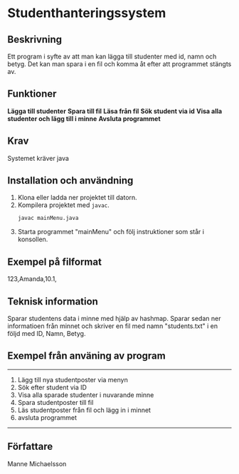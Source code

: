 # Studenthanteringssystem

## Beskrivning
Ett program i syfte av att man kan lägga till studenter med id, namn och betyg. Det kan man spara i en fil och komma åt efter att programmet stängts av.

## Funktioner
**Lägga till studenter**
**Spara till fil**
**Läsa från fil**
**Sök student via id**
**Visa alla studenter och lägg till i minne**
**Avsluta programmet**

## Krav
Systemet kräver java

## Installation och användning
1. Klona eller ladda ner projektet till datorn.
2. Kompilera projektet med `javac`.
   ```bash
   javac mainMenu.java
3. Starta programmet "mainMenu" och följ instruktioner som står i konsollen.

## Exempel på filformat
123,Amanda,10.1,

## Teknisk information
Sparar studentens data i minne med hjälp av hashmap. Sparar sedan ner informatioen från minnet och skriver en fil med namn "students.txt" i en följd med ID, Namn, Betyg.

## Exempel från använing av program
______________________________________________
1. Lägg till nya studentposter via menyn
2. Sök efter student via ID
3. Visa alla sparade studenter i nuvarande minne
4. Spara studentposter till fil
5. Läs studentposter från fil och lägg in i minnet
6. avsluta programmet
______________________________________________

## Författare
Manne Michaelsson
